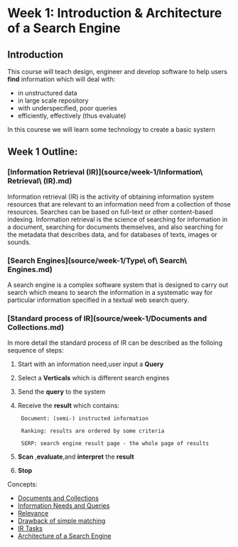 
# Week 1: Introduction & Architecture of a Search Engine


##  Introduction
 This course will teach design, engineer and develop software to help users **find** information which will deal with:
 
* in unstructured data
* in large scale repository
* with underspecified, poor queries
* efficiently, effectively (thus evaluate)

In this courese we will learn some technology to create a basic systern

## Week 1 Outline:

### [Information Retrieval (IR)](source/week-1/Information\ Retrieval\ \(IR\).md)

Information retrieval (IR) is the activity of obtaining information system resources that are relevant to an information need from a collection of those resources. Searches can be based on full-text or other content-based indexing. Information retrieval is the science of searching for information in a document, searching for documents themselves, and also searching for the metadata that describes data, and for databases of texts, images or sounds.


### [Search Engines](source/week-1/Type\ of\ Search\ Engines.md)

A search engine is a complex software system that is designed to carry out search  which means to search the information in a systematic way for particular information specified in a textual web search query. 

### [Standard process of IR](source/week-1/Documents and Collections.md)
In more detail the standard process of IR can be described as the folloing sequence of steps:

1. Start with an information need,user input a **Query**
1. Select a **Verticals** which is different search engines
1. Send the **query** to the system
1. Receive the **result** which contains:

	
		Document: (semi-) instructed information
		
		Ranking: results are ordered by some criteria
		
		SERP: search engine result page - the whole page of results
1. **Scan** ,**evaluate**,and **interpret** the **result**
1. **Stop**

Concepts:

* [Documents and Collections ](https://github.com/1154761334/INFS7410-week1/blob/master/wiki/source/week-1/Documents%20and%20Collections.md)
* [Information Needs and Queries](https://github.com/1154761334/INFS7410-week1/blob/master/wiki/source/week-1/Information%20Needs%20and%20Queries.md)
* [Relevance](source/week-1/https://github.com/1154761334/INFS7410-week1/blob/master/wiki/source/week-1/Determining%20Relevance.md)
* [Drawback of simple matching](https://github.com/1154761334/INFS7410-week1/blob/master/wiki/source/week-1/Drawback%20of%20simple%20matching.md) 
* [IR Tasks](source/week-1/https://github.com/1154761334/INFS7410-week1/blob/master/wiki/source/week-1/IR%20Tasks.md)
* [Architecture of a Search Engine](https://github.com/1154761334/INFS7410-week1/blob/master/wiki/source/week-1/Architecture%20of%20a%20Search%20Engine.md)




